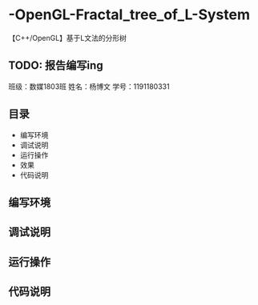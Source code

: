 # -OpenGL-Fractal_tree_of_L-System
【C++/OpenGL】基于L文法的分形树

TODO:
  报告编写ing
---
班级：数媒1803班
姓名：杨博文
学号：1191180331

目录
---
* 编写环境
* 调试说明
* 运行操作
* 效果
* 代码说明

编写环境
---
调试说明
---
运行操作
---
代码说明
---

